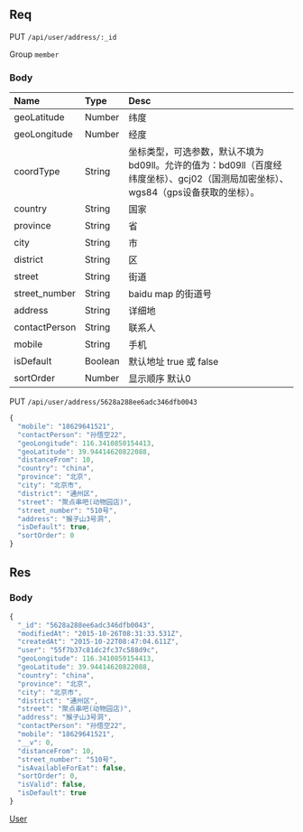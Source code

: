 ## Req

PUT `/api/user/address/:_id`

Group `member`


### Body
| Name              | Type   | Desc    |
|:-------           |:-------|:------- |
|  geoLatitude      | Number | 纬度     |
|  geoLongitude     | Number | 经度     |
|  coordType        | String | 坐标类型，可选参数，默认不填为bd09ll。允许的值为：bd09ll（百度经纬度坐标）、gcj02（国测局加密坐标）、wgs84（gps设备获取的坐标）。     |
|  country          | String | 国家     |
|  province         | String | 省       |
|  city             | String | 市       |
|  district         | String | 区       |
|  street           | String | 街道     |
|  street_number    | String | baidu map 的街道号      |
|  address          | String | 详细地        |
|  contactPerson    | String | 联系人        |
|  mobile           | String | 手机          |
|  isDefault        | Boolean| 默认地址 true 或 false     |
|  sortOrder        | Number | 显示顺序 默认0 |





PUT `/api/user/address/5628a288ee6adc346dfb0043`

```js
{
  "mobile": "18629641521",
  "contactPerson": "孙悟空22",
  "geoLongitude": 116.3410850154413,
  "geoLatitude": 39.94414620822088,
  "distanceFrom": 10,
  "country": "china",
  "province": "北京",
  "city": "北京市",
  "district": "通州区",
  "street": "聚点串吧(动物园店)",
  "street_number": "510号",
  "address": "猴子山3号洞",
  "isDefault": true,
  "sortOrder": 0
}
```



## Res
### Body


```js
{
  "_id": "5628a288ee6adc346dfb0043",
  "modifiedAt": "2015-10-26T08:31:33.531Z",
  "createdAt": "2015-10-22T08:47:04.611Z",
  "user": "55f7b37c81dc2fc37c588d9c",
  "geoLongitude": 116.3410850154413,
  "geoLatitude": 39.94414620822088,
  "country": "china",
  "province": "北京",
  "city": "北京市",
  "district": "通州区",
  "street": "聚点串吧(动物园店)",
  "address": "猴子山3号洞",
  "contactPerson": "孙悟空22",
  "mobile": "18629641521",
  "__v": 0,
  "distanceFrom": 10,
  "street_number": "510号",
  "isAvailableForEat": false,
  "sortOrder": 0,
  "isValid": false,
  "isDefault": true
}
```

[User](../User)